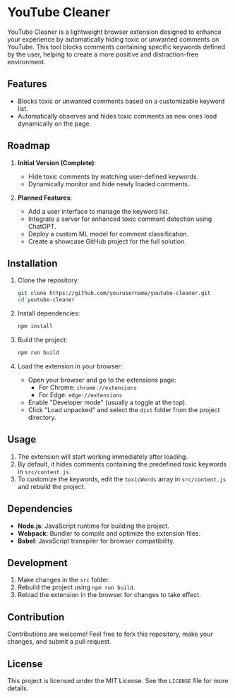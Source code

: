 # YouTube Cleaner

YouTube Cleaner is a lightweight browser extension designed to enhance your experience by automatically hiding toxic or unwanted comments on YouTube. This tool blocks comments containing specific keywords defined by the user, helping to create a more positive and distraction-free environment.

## Features

- Blocks toxic or unwanted comments based on a customizable keyword list.
- Automatically observes and hides toxic comments as new ones load dynamically on the page.

## Roadmap

1. **Initial Version (Complete)**:
   - Hide toxic comments by matching user-defined keywords.
   - Dynamically monitor and hide newly loaded comments.

2. **Planned Features**:
   - Add a user interface to manage the keyword list.
   - Integrate a server for enhanced toxic comment detection using ChatGPT.
   - Deploy a custom ML model for comment classification.
   - Create a showcase GitHub project for the full solution.

## Installation

1. Clone the repository:

   ```bash
   git clone https://github.com/yourusername/youtube-cleaner.git
   cd youtube-cleaner
   ```

2. Install dependencies:

   ```bash
   npm install
   ```

3. Build the project:

   ```bash
   npm run build
   ```

4. Load the extension in your browser:

   - Open your browser and go to the extensions page:
     - For Chrome: `chrome://extensions`
     - For Edge: `edge://extensions`
   - Enable "Developer mode" (usually a toggle at the top).
   - Click "Load unpacked" and select the `dist` folder from the project directory.

## Usage

1. The extension will start working immediately after loading.
2. By default, it hides comments containing the predefined toxic keywords in `src/content.js`.
3. To customize the keywords, edit the `toxicWords` array in `src/content.js` and rebuild the project.

## Dependencies

- **Node.js**: JavaScript runtime for building the project.
- **Webpack**: Bundler to compile and optimize the extension files.
- **Babel**: JavaScript transpiler for browser compatibility.

## Development

1. Make changes in the `src` folder.
2. Rebuild the project using `npm run build`.
3. Reload the extension in the browser for changes to take effect.

## Contribution

Contributions are welcome! Feel free to fork this repository, make your changes, and submit a pull request.

## License

This project is licensed under the MIT License. See the `LICENSE` file for more details.
